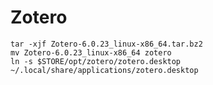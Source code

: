 # Zotero


    tar -xjf Zotero-6.0.23_linux-x86_64.tar.bz2
    mv Zotero-6.0.23_linux-x86_64 zotero
    ln -s $STORE/opt/zotero/zotero.desktop ~/.local/share/applications/zotero.desktop



